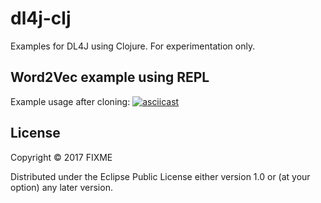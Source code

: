 # dl4j-clj

Examples for DL4J using Clojure. For experimentation only.

## Word2Vec example using REPL

Example usage after cloning:
[![asciicast](https://asciinema.org/a/1b8anqb29r3a280zer88k9p1m.png)](https://asciinema.org/a/1b8anqb29r3a280zer88k9p1m)

## License

Copyright © 2017 FIXME

Distributed under the Eclipse Public License either version 1.0 or (at
your option) any later version.
